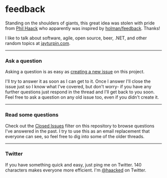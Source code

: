 # feedback

Standing on the shoulders of giants, this great idea was stolen with pride from [Phil Haack](https://github.com/Haacked/feedback) who apparently was inspired by  [holman/feedback](https://github.com/holman/feedback). Thanks!

I like to talk about software, agile, open source, beer, .NET, and other random
topics at [jayturpin.com](http://jayturpin.com/). 

---

### Ask a question

Asking a question is as easy as
[creating a new issue](https://github.com/haacked/feedback/issues/new) on this
project.

I'll try to answer it as soon as I can get to it. Once I answer I'll close the
issue just so I know what I've covered, but don't worry- if you have any further
questions just respond in the thread and I'll get back to you soon. Feel free to
ask a question on any old issue too, even if you didn't create it.

---

### Read some questions

Check out the [Closed Issues](https://github.com/turp/feedback/issues?sort=created&direction=desc&state=closed&page=1)
filter on this repository to browse questions I've answered in the past. I try
to use this as an email replacement that everyone can see, so feel free to dig
into some of the older threads.

---

### Twitter

If you have something quick and easy, just ping me on Twitter. 140 characters
makes everyone more efficient. I'm [@haacked](https://twitter.com/turp) on
Twitter.
